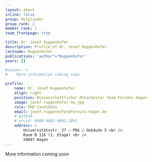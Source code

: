 ```yaml
---
layout: about
inline: false
group: Mitglieder
group_rank: 2
member_rank: 1
team_frontpage: true

title: Dr. Josef Ruppenhofer
description: Profile of Dr. Josef Ruppenhofer
lastname: Ruppenhofer
publications: 'author^=*Ruppenhofer'
years: []

#teaser: >
#    More information coming soon

profile:
    name: Dr. Josef Ruppenhofer
    align: right
    position: Wissenschaftlicher Mitarbeiter Team FernUni Hagen
    image: josef-ruppenhofer-hw.jpg
    role: PhD Candidate
    email: josef.ruppenhofer@fernuni-hagen.de
    # github:
    # orcid: 0000-0002-9091-2892
    address: >
        Universitätsstr. 27 – PRG / Gebäude 5 <br />
        Raum B 116 (1. Etage) <br />
        58097 Hagen
---
```


More information coming soon
